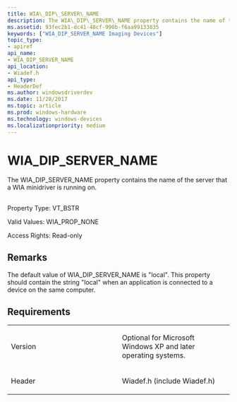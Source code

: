 ```yaml
---
title: WIA\_DIP\_SERVER\_NAME
description: The WIA\_DIP\_SERVER\_NAME property contains the name of the server that a WIA minidriver is running on.
ms.assetid: 93fec2b1-dc41-48cf-990b-f6aa99133835
keywords: ["WIA_DIP_SERVER_NAME Imaging Devices"]
topic_type:
- apiref
api_name:
- WIA_DIP_SERVER_NAME
api_location:
- Wiadef.h
api_type:
- HeaderDef
ms.author: windowsdriverdev
ms.date: 11/28/2017
ms.topic: article
ms.prod: windows-hardware
ms.technology: windows-devices
ms.localizationpriority: medium
---
```


# WIA\_DIP\_SERVER\_NAME


The WIA\_DIP\_SERVER\_NAME property contains the name of the server that a WIA minidriver is running on.

## <span id="ddk_wia_dip_server_name_si"></span><span id="DDK_WIA_DIP_SERVER_NAME_SI"></span>


Property Type: VT\_BSTR

Valid Values: WIA\_PROP\_NONE

Access Rights: Read-only

Remarks
-------

The default value of WIA\_DIP\_SERVER\_NAME is "local". This property should contain the string "local" when an application is connected to a device on the same computer.

Requirements
------------

<table>
<colgroup>
<col width="50%" />
<col width="50%" />
</colgroup>
<tbody>
<tr class="odd">
<td><p>Version</p></td>
<td><p>Optional for Microsoft Windows XP and later operating systems.</p></td>
</tr>
<tr class="even">
<td><p>Header</p></td>
<td>Wiadef.h (include Wiadef.h)</td>
</tr>
</tbody>
</table>

 

 






